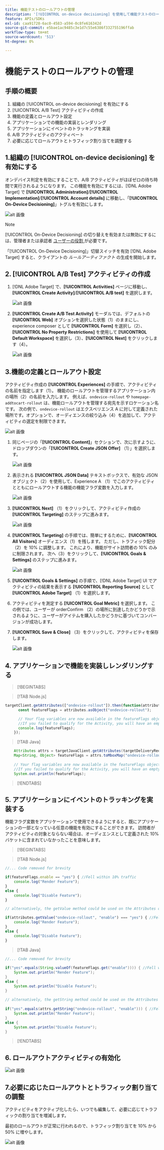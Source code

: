 ```yaml
---
title: 機能テストのロールアウトの管理
description: '[!UICONTROL on-device decisioning] を使用して機能テストのロールアウトを管理する方法を説明します。'
feature: APIs/SDKs
exl-id: caa91728-6ac0-4583-a594-0c8fe616342d
source-git-commit: e5bae1ac9485c3e1d7c55e6386f332755196ffab
workflow-type: tm+mt
source-wordcount: '513'
ht-degree: 0%

---
```


# 機能テストのロールアウトの管理

## 手順の概要

1. 組織の [!UICONTROL on-device decisioning] を有効にする
1. [!UICONTROL A/B Test] アクティビティの作成
1. 機能の定義とロールアウト設定
1. アプリケーションでの機能の実装とレンダリング
1. アプリケーションにイベントのトラッキングを実装
1. A/B アクティビティのアクティベート
1. 必要に応じてロールアウトとトラフィック割り当てを調整する

## 1.組織の [!UICONTROL on-device decisioning] を有効にする

オンデバイス判定を有効にすることで、A/B アクティビティがほぼゼロの待ち時間で実行されるようになります。 この機能を有効にするには、[!DNL Adobe Target] で **[!UICONTROL Administration]**/**[!UICONTROL Implementation]**/**[!UICONTROL Account details]** に移動し、「**[!UICONTROL On-Device Decisioning]**」トグルを有効にします。

![alt 画像 ](assets/asset-odd-toggle.png)

>[!NOTE]
>
>[!UICONTROL On-Device Decisioning] の切り替えを有効または無効にするには、管理者または承認者 [ ユーザーの役割 ](https://experienceleague.adobe.com/docs/target/using/administer/manage-users/user-management.html?lang=ja) が必要です。

「[!UICONTROL On-Device Decisioning]」切替スイッチを有効 [!DNL Adobe Target] すると、クライアントの *ルールアーティファクト* の生成を開始します。

## 2. [!UICONTROL A/B Test] アクティビティの作成

1. [!DNL Adobe Target] で、**[!UICONTROL Activities]** ページに移動し、**[!UICONTROL Create Activity]**/**[!UICONTROL A/B test]** を選択します。

   ![alt 画像 ](assets/asset-ab.png)

1. **[!UICONTROL Create A/B Test Activity]** モーダルでは、デフォルトの **[!UICONTROL Web]** オプションを選択した状態（1）のままにし、experience composer として **[!UICONTROL Form]** を選択し（2）、**[!UICONTROL No Property Restrictions]** を使用して **[!UICONTROL Default Workspace]** を選択し（3）、**[!UICONTROL Next]** をクリックします（4）。

   ![alt 画像 ](assets/asset-form.png)

## 3.機能の定義とロールアウト設定

アクティビティ作成の **[!UICONTROL Experiences]** の手順で、アクティビティの名前を指定します（1）。 機能のロールアウトを管理するアプリケーション内の場所（2）の名前を入力します。 例えば、`ondevice-rollout` や `homepage-addtocart-rollout` は、機能ロールアウトを管理する宛先を示すロケーション名です。 次の例で、`ondevice-rollout` はエクスペリエンス A に対して定義された場所です。オプションで、オーディエンスの絞り込み（4）を追加して、アクティビティの選定を制限できます。

![alt 画像 ](assets/asset-location-rollout.png)

1. 同じページの「**[!UICONTROL Content]**」セクションで、次に示すように、ドロップダウンの「**[!UICONTROL Create JSON Offer]** （1）」を選択します。

   ![alt 画像 ](assets/asset-offer.png)

1. 表示される **[!UICONTROL JSON Data]** テキストボックスで、有効な JSON オブジェクト（2）を使用して、Experience A （1）でこのアクティビティとともにロールアウトする機能の機能フラグ変数を入力します。

   ![alt 画像 ](assets/asset-json-a-rollout.png)

1. **[!UICONTROL Next]** （1）をクリックして、アクティビティ作成の **[!UICONTROL Targeting]** のステップに進みます。

   ![alt 画像 ](assets/asset-next-2-t-rollout.png)

1. **[!UICONTROL Targeting]** の手順では、簡単にするために、**[!UICONTROL All Visitors]** オーディエンス（1）を残します。 ただし、トラフィック配分（2）を 10% に調整します。 これにより、機能がサイト訪問者の 10% のみに制限されます。 次へ（3）をクリックして、**[!UICONTROL Goals & Settings]** のステップに進みます。

   ![alt 画像 ](assets/asset-next-2-g-rollout.png)

1. **[!UICONTROL Goals & Settings]** の手順で、[!DNL Adobe Target] UI でアクティビティの結果を表示する **[!UICONTROL Reporting Source]** として **[!UICONTROL Adobe Target]** （1）を選択します。

1. アクティビティを測定する **[!UICONTROL Goal Metric]** を選択します。 この例では、ユーザーが orderConfirm （2）の場所に到達したかどうかで示されるように、ユーザーがアイテムを購入したかどうかに基づいてコンバージョンが成功します。

1. **[!UICONTROL Save & Close]** （3）をクリックして、アクティビティを保存します。

   ![alt 画像 ](assets/asset-conv-rollout.png)

## 4. アプリケーションで機能を実装しレンダリングする

>[!BEGINTABS]

>[!TAB Node.js]

```js {line-numbers="true"}
targetClient.getAttributes(["ondevice-rollout"]).then(function(attributes) {
      const featureFlags = attributes.asObject("ondevice-rollout");

      // Your flag variables are now available in the featureFlags object variable.
      //If you failed to qualify for the Activity, you will have an empty object.
      console.log(featureFlags);
    });
```

>[!TAB Java]

```java {line-numbers="true"}
    Attributes attrs = targetJavaClient.getAttributes(targetDeliveryRequest, "ondevice-rollout");
    Map<String, Object> featureFlags = attrs.toMboxMap("ondevice-rollout");
​
    // Your flag variables are now available in the featureFlags object variable.
    //If you failed to qualify for the Activity, you will have an empty object.
    System.out.println(featureFlags);
```

>[!ENDTABS]

## 5. アプリケーションにイベントのトラッキングを実装する

機能フラグ変数をアプリケーションで使用できるようにすると、既にアプリケーションの一部となっている任意の機能を有効にすることができます。 訪問者がアクティビティの対象とならない場合は、オーディエンスとして定義された 10% バケットに含まれていなかったことを意味します。

>[!BEGINTABS]

>[!TAB Node.js]

```js {line-numbers="true"}
//... Code removed for brevity

if(featureFlags.enable == "yes") { //Fell within 10% traffic
    console.log("Render Feature");
}
else {
    console.log("Disable Feature");
}

// alternatively, the getValue method could be used on the Attributes object.

if(attributes.getValue("ondevice-rollout", "enable") === "yes") { //Fell within 10% traffic
    console.log("Render Feature");
}
else {
    console.log("Disable Feature");
}
```

>[!TAB Java]

```java {line-numbers="true"}
//... Code removed for brevity
​
if("yes".equals(String.valueOf(featureFlags.get("enable")))) { //Fell within 10% traffic
    System.out.println("Render Feature");
}
else {
    System.out.println("Disable Feature");
}
​
// alternatively, the getString method could be used on the Attributes object.
​
if("yes".equals(attrs.getString("ondevice-rollout", "enable"))) { //Fell within 10% traffic
    System.out.println("Render Feature");
}
else {
    System.out.println("Disable Feature");
}
```

>[!ENDTABS]

## 6. ロールアウトアクティビティの有効化

![alt 画像 ](assets/asset-activate-rollout.png)

## 7.必要に応じたロールアウトとトラフィック割り当ての調整

アクティビティをアクティブ化したら、いつでも編集して、必要に応じてトラフィックの割り当てを増減します。

最初のロールアウトが正常に行われるので、トラフィック割り当てを 10% から 50% に増やします。

![alt 画像 ](assets/asset-adjust-rollout.png)
